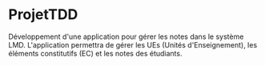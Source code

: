 # ProjetTDD
Développement d'une application pour gérer les notes dans le système LMD. L'application permettra de gérer les UEs (Unités d'Enseignement), les éléments constitutifs (EC) et les notes des étudiants.
